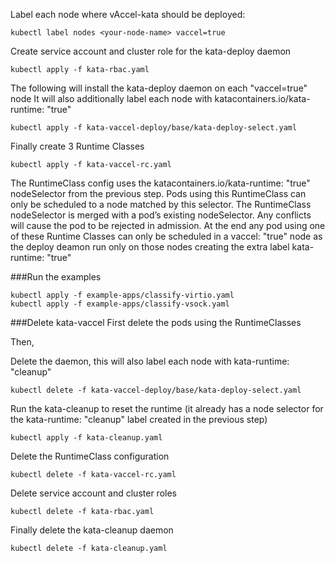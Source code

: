 Label each node where vAccel-kata should be deployed:

```
kubectl label nodes <your-node-name> vaccel=true
```

Create service account and cluster role for the kata-deploy daemon
```
kubectl apply -f kata-rbac.yaml
```

The following will install the kata-deploy daemon on each "vaccel=true" node
It will also additionally label each node with katacontainers.io/kata-runtime: "true"

```
kubectl apply -f kata-vaccel-deploy/base/kata-deploy-select.yaml
```

Finally create 3 Runtime Classes 

```
kubectl apply -f kata-vaccel-rc.yaml
```

The RuntimeClass config uses the katacontainers.io/kata-runtime: "true" nodeSelector from the previous step. Pods using this RuntimeClass can only be scheduled to a node matched by this selector. The RuntimeClass nodeSelector is merged with a pod’s existing nodeSelector. Any conflicts will cause the pod to be rejected in admission. At the end any pod using one of these Runtime Classes can only be scheduled in a vaccel: "true" node as the deploy deamon run only on those nodes creating the extra label kata-runtime: "true"

###Run the examples

```
kubectl apply -f example-apps/classify-virtio.yaml  
kubectl apply -f example-apps/classify-vsock.yaml
```

###Delete kata-vaccel
First delete the pods using the RuntimeClasses

Then,

Delete the daemon, this will also label each node with kata-runtime: "cleanup"

```
kubectl delete -f kata-vaccel-deploy/base/kata-deploy-select.yaml
```

Run the kata-cleanup to reset the runtime 
(it already has a node selector for the kata-runtime: "cleanup" label created in the previous step)

```
kubectl apply -f kata-cleanup.yaml
```

Delete the RuntimeClass configuration

```
kubectl delete -f kata-vaccel-rc.yaml
```

Delete service account and cluster roles
```
kubectl delete -f kata-rbac.yaml
```

Finally delete the kata-cleanup daemon 
```
kubectl delete -f kata-cleanup.yaml
```
